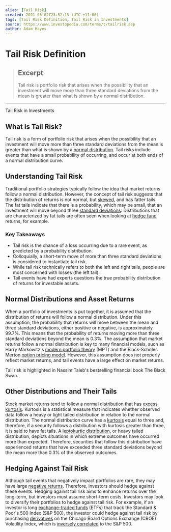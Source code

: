 ```yaml
---
alias: [Tail Risk]
created: 2021-03-02T23:52:15 (UTC +11:00)
tags: [Tail Risk Definition, Tail Risk in Investments]
source: https://www.investopedia.com/terms/t/tailrisk.asp
author: Adam Hayes
---
```


# Tail Risk Definition

> ## Excerpt
> Tail risk is portfolio risk that arises when the possibility that an investment will move more than three standard deviations from the mean is greater than what is shown by a normal distribution.

---

Tail Risk in Investments
## What Is Tail Risk?

Tail risk is a form of portfolio risk that arises when the possibility that an investment will move more than three standard deviations from the mean is greater than what is shown by a [normal distribution](https://www.investopedia.com/terms/n/normaldistribution.asp). Tail risks include events that have a small probability of occurring, and occur at both ends of a normal distribution curve.

## Understanding Tail Risk

Traditional portfolio strategies typically follow the idea that market returns follow a normal distribution. However, the concept of tail risk suggests that the distribution of returns is not normal, but [skewed](https://www.investopedia.com/terms/s/skewness.asp), and has fatter tails. The fat tails indicate that there is a probability, which may be small, that an investment will move beyond three [standard deviations](https://www.investopedia.com/terms/s/standarddeviation.asp). Distributions that are characterized by fat tails are often seen when looking at [hedge fund](https://www.investopedia.com/terms/h/hedgefund.asp) returns, for example.

### Key Takeaways

-   Tail risk is the chance of a loss occurring due to a rare event, as predicted by a probability distribution.
-   Colloquially, a short-term move of more than three standard deviations is considered to instantiate tail risk.
-   While tail risk technically refers to both the left and right tails, people are most concerned with losses (the left tail).
-   Tail events have had experts questions the true probability distribution of returns for investable assets.

## Normal Distributions and Asset Returns

When a portfolio of investments is put together, it is assumed that the distribution of returns will follow a normal distribution. Under this assumption, the probability that returns will move between the mean and three standard deviations, either positive or negative, is approximately 99.7%. This means that the probability of returns moving more than three standard deviations beyond the mean is 0.3%. The assumption that market returns follow a normal distribution is key to many financial models, such as Harry Markowitz's [modern portfolio theory](https://www.investopedia.com/terms/m/modernportfoliotheory.asp) (MPT) and the Black-Scholes Merton [option pricing model](https://www.investopedia.com/terms/o/optionpricingtheory.asp). However, this assumption does not properly reflect market returns, and tail events have a large effect on market returns.

Tail risk is highlighted in Nassim Taleb's bestselling financial book The Black Swan.

## Other Distributions and Their Tails

Stock market returns tend to follow a normal distribution that has [excess kurtosis](https://www.investopedia.com/terms/e/excesskurtosis.asp). Kurtosis is a statistical measure that indicates whether observed data follow a heavy or light tailed distribution in relation to the normal distribution. The normal distribution curve has a [kurtosis](https://www.investopedia.com/terms/k/kurtosis.asp) equal to three and, therefore, if a security follows a distribution with kurtosis greater than three, it is said to have fat tails. A [leptokurtic distribution](https://www.investopedia.com/terms/l/leptokurtic.asp), or heavy tailed distribution, depicts situations in which extreme outcomes have occurred more than expected. Therefore, securities that follow this distribution have experienced returns that have exceeded three standard deviations beyond the mean more than 0.3% of the observed outcomes.

## Hedging Against Tail Risk

Although tail events that negatively impact portfolios are rare, they may have large [negative returns](https://www.investopedia.com/terms/n/negative-return.asp). Therefore, investors should hedge against these events. Hedging against tail risk aims to enhance returns over the long-term, but investors must assume short-term costs. Investors may look to diversify their portfolios to hedge against tail risk. For example, if an investor is long [exchange-traded funds](https://www.investopedia.com/terms/e/etf.asp) (ETFs) that track the Standard & Poor's 500 Index (S&P 500), the investor could hedge against tail risk by purchasing [derivatives](https://www.investopedia.com/terms/d/derivative.asp) on the Chicago Board Options Exchange (CBOE) Volatility Index, which is [inversely correlated](https://www.investopedia.com/terms/i/inverse-correlation.asp) to the S&P 500.
